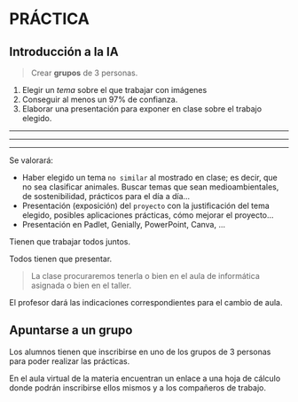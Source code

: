 # PRÁCTICA #

## Introducción a la IA ##

> Crear **grupos** de 3 personas. <br>

1. Elegir un *tema* sobre el que trabajar con imágenes
2. Conseguir al menos un 97% de confianza.
3. Elaborar una presentación para exponer en clase sobre el trabajo elegido.

--------------------------------------------
--------------------------------------------
--------------------------------------------

Se valorará:

- Haber elegido un tema `no similar` al mostrado en clase; es decir, que no sea clasificar animales. Buscar temas que sean medioambientales, de sostenibilidad, prácticos para el día a día...
- Presentación (exposición) del `proyecto` con la justificación del tema elegido, posibles aplicaciones prácticas, cómo mejorar el proyecto...
- Presentación en Padlet, Genially, PowerPoint, Canva, ...  

Tienen que trabajar todos juntos.

Todos tienen que presentar. 

> La clase procuraremos tenerla o bien en el aula de informática asignada o bien en el taller.

El profesor dará las indicaciones correspondientes para el cambio de aula.

## Apuntarse a un grupo ##

Los alumnos tienen que inscribirse en uno de los grupos de 3 personas para poder realizar las prácticas.

En el aula virtual de la materia encuentran un enlace a una hoja de cálculo donde podrán inscribirse ellos mismos y a los compañeros de trabajo.

